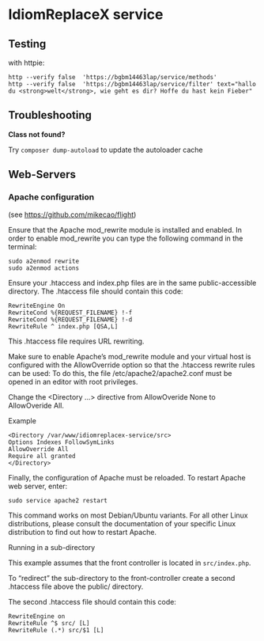 # IdiomReplaceX service

## Testing

with httpie:

~~~
http --verify false  'https://bgbm14463lap/service/methods'     
http --verify false  'https://bgbm14463lap/service/filter' text="hallo du <strong>welt</strong>, wie geht es dir? Hoffe du hast kein Fieber"     
~~~

## Troubleshooting

**Class not found?**

Try `composer dump-autoload` to update the autoloader cache

## Web-Servers

### Apache configuration

(see https://github.com/mikecao/flight)

Ensure that the Apache mod_rewrite module is installed and enabled. In order to enable mod_rewrite you can type the following command in the terminal:

~~~
sudo a2enmod rewrite
sudo a2enmod actions
~~~

Ensure your .htaccess and index.php files are in the same public-accessible directory. The .htaccess file should contain this code:

~~~
RewriteEngine On
RewriteCond %{REQUEST_FILENAME} !-f
RewriteCond %{REQUEST_FILENAME} !-d
RewriteRule ^ index.php [QSA,L]
~~~

This .htaccess file requires URL rewriting.

Make sure to enable Apache’s mod_rewrite module and your virtual host is configured with the AllowOverride option so that the .htaccess rewrite rules can be used: To do this, the file /etc/apache2/apache2.conf must be opened in an editor with root privileges.

Change the <Directory ...> directive from AllowOveride None to AllowOveride All.

Example

~~~
<Directory /var/www/idiomreplacex-service/src>
Options Indexes FollowSymLinks
AllowOverride All
Require all granted
</Directory>
~~~

Finally, the configuration of Apache must be reloaded. To restart Apache web server, enter:

~~~
sudo service apache2 restart
~~~

This command works on most Debian/Ubuntu variants. For all other Linux distributions, please consult the documentation of your specific Linux distribution to find out how to restart Apache.

Running in a sub-directory

This example assumes that the front controller is located in `src/index.php`.

To “redirect” the sub-directory to the front-controller create a second .htaccess file above the public/ directory.

The second .htaccess file should contain this code:

~~~
RewriteEngine on
RewriteRule ^$ src/ [L]
RewriteRule (.*) src/$1 [L]
~~~
